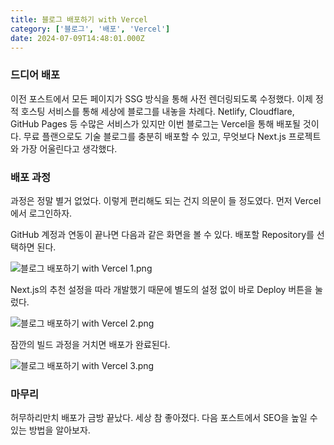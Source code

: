 ```yaml
---
title: 블로그 배포하기 with Vercel
category: ['블로그', '배포', 'Vercel']
date: 2024-07-09T14:48:01.000Z
---
```


### 드디어 배포

이전 포스트에서 모든 페이지가 SSG 방식을 통해 사전 렌더링되도록 수정했다. 이제 정적 호스팅 서비스를 통해 세상에 블로그를 내놓을 차례다. Netlify, Cloudflare, GitHub Pages 등 수많은 서비스가 있지만 이번 블로그는 Vercel을 통해 배포될 것이다. 무료 플랜으로도 기술 블로그를 충분히 배포할 수 있고, 무엇보다 Next.js 프로젝트와 가장 어울린다고 생각했다.

### 배포 과정

과정은 정말 별거 없었다. 이렇게 편리해도 되는 건지 의문이 들 정도였다. 먼저 Vercel에서 로그인하자.

GitHub 계정과 연동이 끝나면 다음과 같은 화면을 볼 수 있다. 배포할 Repository를 선택하면 된다.

![블로그 배포하기 with Vercel 1.png](/image/블로그%20배포하기%20with%20Vercel%201.png)

Next.js의 추천 설정을 따라 개발했기 때문에 별도의 설정 없이 바로 Deploy 버튼을 눌렀다.

![블로그 배포하기 with Vercel 2.png](/image/블로그%20배포하기%20with%20Vercel%202.png)

잠깐의 빌드 과정을 거치면 배포가 완료된다.

![블로그 배포하기 with Vercel 3.png](/image/블로그%20배포하기%20with%20Vercel%203.png)

### 마무리

허무하리만치 배포가 금방 끝났다. 세상 참 좋아졌다. 다음 포스트에서 SEO을 높일 수 있는 방법을 알아보자.
